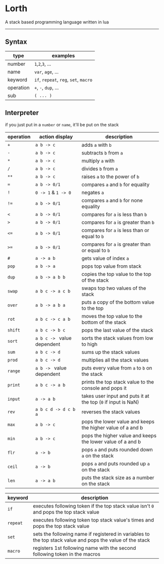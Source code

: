 # Lorth
A stack based programming language written in lua

---
## Syntax

| type                 | examples                              |
|----------------------|---------------------------------------|
| number               | `1`,`2`,`3`, ...                      |
| name                 | `var`, `age`, ...                     |
| keyword              | `if`, `repeat`, `reg`, `set`, `macro` |
| operation            | `+`, `-`, `dup`, ...                  |
| sub                  | `( ... )`                             |

## Interpreter
if you just put in a `number` or `name`, it'll be put on the stack

| operation | action display              | description                                                   |
|-----------|-----------------------------|---------------------------------------------------------------|
| `+`       | `a b -> c`                  | adds `a` with `b`                                             |
| `-`       | `a b -> c`                  | subtracts `b` from `a`                                        |
| `*`       | `a b -> c`                  | multiply `a` with                                             |
| `/`       | `a b -> c`                  | divides `b` from `a`                                          |
| `**`      | `a b -> c`                  | raises `a` to the power of `b`                                |
| `=`       | `a b -> 0/1`                | compares `a` and `b` for equality                             |
| `!`       | `0 -> 1` & `1 -> 0`         | negates `a`                                                   |
| `!=`      | `a b -> 0/1`                | compares `a` and `b` for none equality                        |
| `<`       | `a b -> 0/1`                | compares for `a` is less than `b`                             |
| `>`       | `a b -> 0/1`                | compares for `a` is greater than `b`                          |
| `<=`      | `a b -> 0/1`                | compares for `a` is less than or equal to `b`                 |
| `>=`      | `a b -> 0/1`                | compares for `a` is greater than or equal to `b`              |
| `#`       | `a -> a b`                  | gets value of index `a`                                       |
| `pop`     | `a b -> a`                  | pops top value from stack                                     |
| `dup`     | `a b -> a b b`              | copies the top value to the top of the stack                  |
| `swap`    | `a b c -> a c b`            | swaps top two values of the stack                             |
| `over`    | `a b -> a b a`              | puts a copy of the bottom value to the top                    |
| `rot`     | `a b c -> c a b`            | moves the top value to the bottom of the stack                |
| `shift`   | `a b c -> b c`              | pops the last value of the stack                              |
| `sort`    | `a b c -> ` value dependent | sorts the stack values from low to high                       |
| `sum`     | `a b c -> d`                | sums up the stack values                                      |
| `prod`    | `a b c -> d`                | multiplies all the stack values                               |
| `range`   | `a b -> ` value dependent   | puts every value from `a` to `b` on the stack                 |
| `print`   | `a b c -> a b`              | prints the top stack value to the console and pops it         |
| `input`   | `a -> a b`                  | takes user input and puts it at the top (`0` if input is NaN) |
| `rev`     | `a b c d -> d c b a`        | reverses the stack values                                     |
| `max`     | `a b -> c`                  | pops the lower value and keeps the higher value of a and b    |
| `min`     | `a b -> c`                  | pops the higher value and keeps the lower value of a and b    |
| `flr`     | `a -> b`                    | pops `a` and puts rounded down `a` on the stack               |
| `ceil`    | `a -> b`                    | pops `a` and puts rounded up `a` on the stack                 |
| `len`     | `a -> a b`                  | puts the stack size as a number on the stack                  |

| keyword  | description                                                                                                     |
|----------|-----------------------------------------------------------------------------------------------------------------|
| `if`     | executes following token if the top stack value isn't `0` and pops the top stack value                          |
| `repeat` | executes following token top stack value's times and pops the top stack value                                   |
| `set`    | sets the following name if registered in variables to the top stack value and pops the value of the stack       |
| `macro`  | registers 1st following name with the second following token in the macros                                      |

